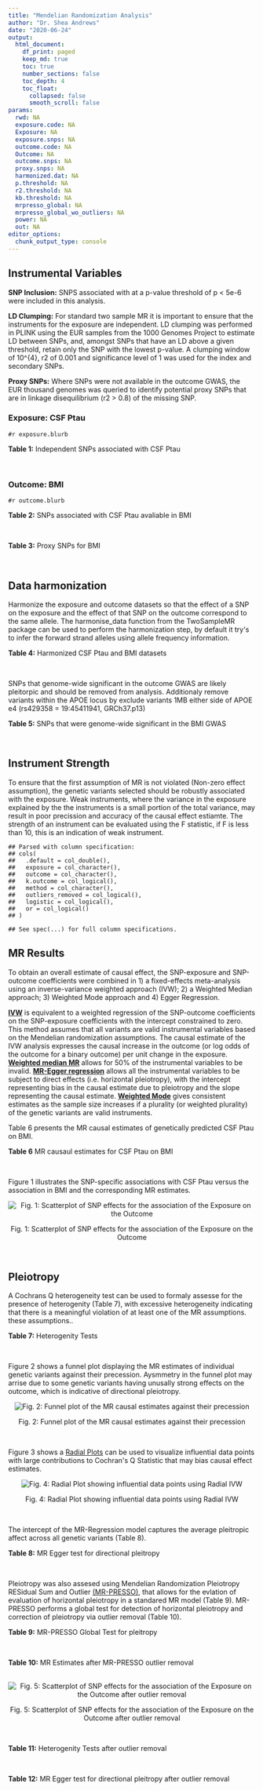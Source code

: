 ```yaml
---
title: "Mendelian Randomization Analysis"
author: "Dr. Shea Andrews"
date: "2020-06-24"
output:
  html_document:
    df_print: paged
    keep_md: true
    toc: true
    number_sections: false
    toc_depth: 4
    toc_float:
      collapsed: false
      smooth_scroll: false
params:
  rwd: NA
  exposure.code: NA
  Exposure: NA
  exposure.snps: NA
  outcome.code: NA
  Outcome: NA
  outcome.snps: NA
  proxy.snps: NA
  harmonized.dat: NA
  p.threshold: NA
  r2.threshold: NA
  kb.threshold: NA
  mrpresso_global: NA
  mrpresso_global_wo_outliers: NA
  power: NA
  out: NA
editor_options:
  chunk_output_type: console
---
```







## Instrumental Variables
**SNP Inclusion:** SNPS associated with at a p-value threshold of p < 5e-6 were included in this analysis.
<br>

**LD Clumping:** For standard two sample MR it is important to ensure that the instruments for the exposure are independent. LD clumping was performed in PLINK using the EUR samples from the 1000 Genomes Project to estimate LD between SNPs, and, amongst SNPs that have an LD above a given threshold, retain only the SNP with the lowest p-value. A clumping window of 10^{4}, r2 of 0.001 and significance level of 1 was used for the index and secondary SNPs.
<br>

**Proxy SNPs:** Where SNPs were not available in the outcome GWAS, the EUR thousand genomes was queried to identify potential proxy SNPs that are in linkage disequilibrium (r2 > 0.8) of the missing SNP.
<br>

### Exposure: CSF Ptau
`#r exposure.blurb`
<br>

**Table 1:** Independent SNPs associated with CSF Ptau
<div data-pagedtable="false">
  <script data-pagedtable-source type="application/json">
{"columns":[{"label":["SNP"],"name":[1],"type":["chr"],"align":["left"]},{"label":["CHROM"],"name":[2],"type":["dbl"],"align":["right"]},{"label":["POS"],"name":[3],"type":["dbl"],"align":["right"]},{"label":["REF"],"name":[4],"type":["chr"],"align":["left"]},{"label":["ALT"],"name":[5],"type":["chr"],"align":["left"]},{"label":["AF"],"name":[6],"type":["dbl"],"align":["right"]},{"label":["BETA"],"name":[7],"type":["dbl"],"align":["right"]},{"label":["SE"],"name":[8],"type":["dbl"],"align":["right"]},{"label":["Z"],"name":[9],"type":["dbl"],"align":["right"]},{"label":["P"],"name":[10],"type":["dbl"],"align":["right"]},{"label":["N"],"name":[11],"type":["dbl"],"align":["right"]},{"label":["TRAIT"],"name":[12],"type":["chr"],"align":["left"]}],"data":[{"1":"rs4267554","2":"2","3":"46901045","4":"A","5":"G","6":"0.1037360","7":"-0.04197","8":"0.008801","9":"-4.768776","10":"1.976e-06","11":"3146","12":"CSF_ptau"},{"1":"rs35055419","2":"3","3":"190663557","4":"T","5":"C","6":"0.3498150","7":"0.03490","8":"0.005653","9":"6.173713","10":"7.624e-10","11":"3146","12":"CSF_ptau"},{"1":"rs16897042","2":"5","3":"67107448","4":"T","5":"C","6":"0.0184850","7":"0.07870","8":"0.016050","9":"4.903427","10":"9.998e-07","11":"3146","12":"CSF_ptau"},{"1":"rs60871478","2":"7","3":"827325","4":"A","5":"G","6":"0.7729760","7":"-0.03472","8":"0.006863","9":"-5.059010","10":"4.505e-07","11":"3146","12":"CSF_ptau"},{"1":"rs7798280","2":"7","3":"15093202","4":"C","5":"A","6":"0.3549910","7":"-0.03378","8":"0.006773","9":"-4.987450","10":"6.699e-07","11":"3146","12":"CSF_ptau"},{"1":"rs2439313","2":"8","3":"32533316","4":"A","5":"G","6":"0.5620010","7":"-0.02653","8":"0.005418","9":"-4.896640","10":"1.025e-06","11":"3146","12":"CSF_ptau"},{"1":"rs514716","2":"9","3":"3929424","4":"C","5":"T","6":"0.8443070","7":"0.04876","8":"0.008764","9":"5.563670","10":"2.935e-08","11":"3146","12":"CSF_ptau"},{"1":"rs9527039","2":"13","3":"53504675","4":"T","5":"C","6":"0.0810909","7":"-0.06098","8":"0.010450","9":"-5.835407","10":"5.947e-09","11":"3146","12":"CSF_ptau"},{"1":"rs12889974","2":"14","3":"77609298","4":"C","5":"G","6":"0.0913043","7":"0.04955","8":"0.010660","9":"4.648218","10":"3.555e-06","11":"3146","12":"CSF_ptau"},{"1":"rs12961169","2":"18","3":"77381649","4":"C","5":"T","6":"0.1395560","7":"0.05004","8":"0.008013","9":"6.244852","10":"5.117e-10","11":"3146","12":"CSF_ptau"},{"1":"rs769449","2":"19","3":"45410002","4":"G","5":"A","6":"0.0998545","7":"0.07930","8":"0.006542","9":"12.121675","10":"5.299e-33","11":"3146","12":"CSF_ptau"},{"1":"rs34871495","2":"20","3":"55310283","4":"C","5":"T","6":"0.0282916","7":"0.08995","8":"0.016740","9":"5.373357","10":"8.307e-08","11":"3146","12":"CSF_ptau"},{"1":"rs41157","2":"22","3":"30405151","4":"T","5":"C","6":"0.7146230","7":"-0.02538","8":"0.005504","9":"-4.611190","10":"4.182e-06","11":"3146","12":"CSF_ptau"}],"options":{"columns":{"min":{},"max":[10]},"rows":{"min":[10],"max":[10]},"pages":{}}}
  </script>
</div>
<br>

### Outcome: BMI
`#r outcome.blurb`
<br>

**Table 2:** SNPs associated with CSF Ptau avaliable in BMI
<div data-pagedtable="false">
  <script data-pagedtable-source type="application/json">
{"columns":[{"label":["SNP"],"name":[1],"type":["chr"],"align":["left"]},{"label":["CHROM"],"name":[2],"type":["dbl"],"align":["right"]},{"label":["POS"],"name":[3],"type":["dbl"],"align":["right"]},{"label":["REF"],"name":[4],"type":["chr"],"align":["left"]},{"label":["ALT"],"name":[5],"type":["chr"],"align":["left"]},{"label":["AF"],"name":[6],"type":["dbl"],"align":["right"]},{"label":["BETA"],"name":[7],"type":["dbl"],"align":["right"]},{"label":["SE"],"name":[8],"type":["dbl"],"align":["right"]},{"label":["Z"],"name":[9],"type":["dbl"],"align":["right"]},{"label":["P"],"name":[10],"type":["dbl"],"align":["right"]},{"label":["N"],"name":[11],"type":["dbl"],"align":["right"]},{"label":["TRAIT"],"name":[12],"type":["chr"],"align":["left"]}],"data":[{"1":"rs4267554","2":"2","3":"46901045","4":"A","5":"G","6":"0.13450","7":"0.0059","8":"0.0026","9":"2.2692300","10":"2.5e-02","11":"681940","12":"BMI"},{"1":"rs35055419","2":"NA","3":"NA","4":"NA","5":"NA","6":"NA","7":"NA","8":"NA","9":"NA","10":"NA","11":"NA","12":"NA"},{"1":"rs16897042","2":"5","3":"67107448","4":"T","5":"C","6":"0.02953","7":"0.0026","8":"0.0054","9":"0.4814810","10":"6.3e-01","11":"666262","12":"BMI"},{"1":"rs60871478","2":"NA","3":"NA","4":"NA","5":"NA","6":"NA","7":"NA","8":"NA","9":"NA","10":"NA","11":"NA","12":"NA"},{"1":"rs7798280","2":"7","3":"15093202","4":"C","5":"A","6":"0.33900","7":"0.0002","8":"0.0019","9":"0.1052632","10":"9.0e-01","11":"686344","12":"BMI"},{"1":"rs2439313","2":"NA","3":"NA","4":"NA","5":"NA","6":"NA","7":"NA","8":"NA","9":"NA","10":"NA","11":"NA","12":"NA"},{"1":"rs514716","2":"9","3":"3929424","4":"C","5":"T","6":"0.86940","7":"0.0006","8":"0.0026","9":"0.2307692","10":"8.3e-01","11":"688652","12":"BMI"},{"1":"rs9527039","2":"13","3":"53504675","4":"T","5":"C","6":"0.08103","7":"-0.0108","8":"0.0033","9":"-3.2727300","10":"9.3e-04","11":"675793","12":"BMI"},{"1":"rs12889974","2":"NA","3":"NA","4":"NA","5":"NA","6":"NA","7":"NA","8":"NA","9":"NA","10":"NA","11":"NA","12":"NA"},{"1":"rs12961169","2":"NA","3":"NA","4":"NA","5":"NA","6":"NA","7":"NA","8":"NA","9":"NA","10":"NA","11":"NA","12":"NA"},{"1":"rs769449","2":"19","3":"45410002","4":"G","5":"A","6":"0.11610","7":"-0.0254","8":"0.0027","9":"-9.4074074","10":"2.3e-20","11":"566857","12":"BMI"},{"1":"rs34871495","2":"NA","3":"NA","4":"NA","5":"NA","6":"NA","7":"NA","8":"NA","9":"NA","10":"NA","11":"NA","12":"NA"},{"1":"rs41157","2":"22","3":"30405151","4":"T","5":"C","6":"0.61610","7":"0.0042","8":"0.0018","9":"2.3333300","10":"1.7e-02","11":"692333","12":"BMI"}],"options":{"columns":{"min":{},"max":[10]},"rows":{"min":[10],"max":[10]},"pages":{}}}
  </script>
</div>
<br>

**Table 3:** Proxy SNPs for BMI
<div data-pagedtable="false">
  <script data-pagedtable-source type="application/json">
{"columns":[{"label":["target_snp"],"name":[1],"type":["chr"],"align":["left"]},{"label":["proxy_snp"],"name":[2],"type":["chr"],"align":["left"]},{"label":["ld.r2"],"name":[3],"type":["dbl"],"align":["right"]},{"label":["Dprime"],"name":[4],"type":["dbl"],"align":["right"]},{"label":["PHASE"],"name":[5],"type":["chr"],"align":["left"]},{"label":["X12"],"name":[6],"type":["lgl"],"align":["right"]},{"label":["CHROM"],"name":[7],"type":["dbl"],"align":["right"]},{"label":["POS"],"name":[8],"type":["dbl"],"align":["right"]},{"label":["REF.proxy"],"name":[9],"type":["chr"],"align":["left"]},{"label":["ALT.proxy"],"name":[10],"type":["chr"],"align":["left"]},{"label":["AF"],"name":[11],"type":["dbl"],"align":["right"]},{"label":["BETA"],"name":[12],"type":["dbl"],"align":["right"]},{"label":["SE"],"name":[13],"type":["dbl"],"align":["right"]},{"label":["Z"],"name":[14],"type":["dbl"],"align":["right"]},{"label":["P"],"name":[15],"type":["dbl"],"align":["right"]},{"label":["N"],"name":[16],"type":["dbl"],"align":["right"]},{"label":["TRAIT"],"name":[17],"type":["chr"],"align":["left"]},{"label":["ref"],"name":[18],"type":["chr"],"align":["left"]},{"label":["ref.proxy"],"name":[19],"type":["chr"],"align":["left"]},{"label":["alt"],"name":[20],"type":["chr"],"align":["left"]},{"label":["alt.proxy"],"name":[21],"type":["chr"],"align":["left"]},{"label":["ALT"],"name":[22],"type":["chr"],"align":["left"]},{"label":["REF"],"name":[23],"type":["chr"],"align":["left"]},{"label":["proxy.outcome"],"name":[24],"type":["lgl"],"align":["right"]}],"data":[{"1":"rs35055419","2":"rs2088882","3":"1.000000","4":"1.000000","5":"CG/TA","6":"NA","7":"3","8":"190656524","9":"A","10":"G","11":"0.3792","12":"0.0036","13":"0.0018","14":"2.0000000","15":"4.2e-02","16":"687308","17":"BMI","18":"C","19":"G","20":"T","21":"A","22":"C","23":"T","24":"TRUE"},{"1":"rs60871478","2":"rs4374882","3":"0.980202","4":"1.000000","5":"AC/GT","6":"NA","7":"7","8":"821798","9":"C","10":"T","11":"0.8241","12":"-0.0013","13":"0.0023","14":"-0.5652174","15":"5.7e-01","16":"683238","17":"BMI","18":"A","19":"C","20":"G","21":"T","22":"G","23":"A","24":"TRUE"},{"1":"rs2439313","2":"rs2919392","3":"0.919506","4":"0.978764","5":"AA/GG","6":"NA","7":"8","8":"32524451","9":"A","10":"G","11":"0.6114","12":"-0.0084","13":"0.0018","14":"-4.6666700","15":"3.4e-06","16":"677593","17":"BMI","18":"A","19":"A","20":"G","21":"G","22":"G","23":"A","24":"TRUE"},{"1":"rs12961169","2":"rs7233060","3":"0.938982","4":"0.979050","5":"TA/CG","6":"NA","7":"18","8":"77392379","9":"G","10":"A","11":"0.1655","12":"-0.0012","13":"0.0024","14":"-0.5000000","15":"6.0e-01","16":"683515","17":"BMI","18":"T","19":"A","20":"C","21":"G","22":"T","23":"C","24":"TRUE"},{"1":"rs12889974","2":"NA","3":"NA","4":"NA","5":"NA","6":"NA","7":"NA","8":"NA","9":"NA","10":"NA","11":"NA","12":"NA","13":"NA","14":"NA","15":"NA","16":"NA","17":"NA","18":"NA","19":"NA","20":"NA","21":"NA","22":"NA","23":"NA","24":"NA"},{"1":"rs34871495","2":"NA","3":"NA","4":"NA","5":"NA","6":"NA","7":"NA","8":"NA","9":"NA","10":"NA","11":"NA","12":"NA","13":"NA","14":"NA","15":"NA","16":"NA","17":"NA","18":"NA","19":"NA","20":"NA","21":"NA","22":"NA","23":"NA","24":"NA"}],"options":{"columns":{"min":{},"max":[10]},"rows":{"min":[10],"max":[10]},"pages":{}}}
  </script>
</div>
<br>

## Data harmonization
Harmonize the exposure and outcome datasets so that the effect of a SNP on the exposure and the effect of that SNP on the outcome correspond to the same allele. The harmonise_data function from the TwoSampleMR package can be used to perform the harmonization step, by default it try's to infer the forward strand alleles using allele frequency information.
<br>

**Table 4:** Harmonized CSF Ptau and BMI datasets
<div data-pagedtable="false">
  <script data-pagedtable-source type="application/json">
{"columns":[{"label":["SNP"],"name":[1],"type":["chr"],"align":["left"]},{"label":["effect_allele.exposure"],"name":[2],"type":["chr"],"align":["left"]},{"label":["other_allele.exposure"],"name":[3],"type":["chr"],"align":["left"]},{"label":["effect_allele.outcome"],"name":[4],"type":["chr"],"align":["left"]},{"label":["other_allele.outcome"],"name":[5],"type":["chr"],"align":["left"]},{"label":["beta.exposure"],"name":[6],"type":["dbl"],"align":["right"]},{"label":["beta.outcome"],"name":[7],"type":["dbl"],"align":["right"]},{"label":["eaf.exposure"],"name":[8],"type":["dbl"],"align":["right"]},{"label":["eaf.outcome"],"name":[9],"type":["dbl"],"align":["right"]},{"label":["remove"],"name":[10],"type":["lgl"],"align":["right"]},{"label":["palindromic"],"name":[11],"type":["lgl"],"align":["right"]},{"label":["ambiguous"],"name":[12],"type":["lgl"],"align":["right"]},{"label":["id.outcome"],"name":[13],"type":["chr"],"align":["left"]},{"label":["chr.outcome"],"name":[14],"type":["dbl"],"align":["right"]},{"label":["pos.outcome"],"name":[15],"type":["dbl"],"align":["right"]},{"label":["se.outcome"],"name":[16],"type":["dbl"],"align":["right"]},{"label":["z.outcome"],"name":[17],"type":["dbl"],"align":["right"]},{"label":["pval.outcome"],"name":[18],"type":["dbl"],"align":["right"]},{"label":["samplesize.outcome"],"name":[19],"type":["dbl"],"align":["right"]},{"label":["outcome"],"name":[20],"type":["chr"],"align":["left"]},{"label":["mr_keep.outcome"],"name":[21],"type":["lgl"],"align":["right"]},{"label":["pval_origin.outcome"],"name":[22],"type":["chr"],"align":["left"]},{"label":["proxy.outcome"],"name":[23],"type":["lgl"],"align":["right"]},{"label":["target_snp.outcome"],"name":[24],"type":["chr"],"align":["left"]},{"label":["proxy_snp.outcome"],"name":[25],"type":["chr"],"align":["left"]},{"label":["target_a1.outcome"],"name":[26],"type":["chr"],"align":["left"]},{"label":["target_a2.outcome"],"name":[27],"type":["chr"],"align":["left"]},{"label":["proxy_a1.outcome"],"name":[28],"type":["chr"],"align":["left"]},{"label":["proxy_a2.outcome"],"name":[29],"type":["chr"],"align":["left"]},{"label":["chr.exposure"],"name":[30],"type":["dbl"],"align":["right"]},{"label":["pos.exposure"],"name":[31],"type":["dbl"],"align":["right"]},{"label":["se.exposure"],"name":[32],"type":["dbl"],"align":["right"]},{"label":["z.exposure"],"name":[33],"type":["dbl"],"align":["right"]},{"label":["pval.exposure"],"name":[34],"type":["dbl"],"align":["right"]},{"label":["samplesize.exposure"],"name":[35],"type":["dbl"],"align":["right"]},{"label":["exposure"],"name":[36],"type":["chr"],"align":["left"]},{"label":["mr_keep.exposure"],"name":[37],"type":["lgl"],"align":["right"]},{"label":["pval_origin.exposure"],"name":[38],"type":["chr"],"align":["left"]},{"label":["id.exposure"],"name":[39],"type":["chr"],"align":["left"]},{"label":["action"],"name":[40],"type":["dbl"],"align":["right"]},{"label":["mr_keep"],"name":[41],"type":["lgl"],"align":["right"]},{"label":["pleitropy_keep"],"name":[42],"type":["lgl"],"align":["right"]},{"label":["pt"],"name":[43],"type":["dbl"],"align":["right"]},{"label":["mrpresso_RSSobs"],"name":[44],"type":["dbl"],"align":["right"]},{"label":["mrpresso_pval"],"name":[45],"type":["chr"],"align":["left"]},{"label":["mrpresso_keep"],"name":[46],"type":["lgl"],"align":["right"]}],"data":[{"1":"rs12961169","2":"T","3":"C","4":"T","5":"C","6":"0.05004","7":"-0.0012","8":"0.1395560","9":"0.16550","10":"FALSE","11":"FALSE","12":"FALSE","13":"pSan3a","14":"18","15":"77392379","16":"0.0024","17":"-0.5000000","18":"6.0e-01","19":"683515","20":"Yengo2018bmi","21":"TRUE","22":"reported","23":"TRUE","24":"rs12961169","25":"rs7233060","26":"T","27":"C","28":"A","29":"G","30":"18","31":"77381649","32":"0.008013","33":"6.244852","34":"5.117e-10","35":"3146","36":"Deming2017ptau","37":"TRUE","38":"reported","39":"V93WcY","40":"2","41":"TRUE","42":"TRUE","43":"5e-06","44":"1.246176e-05","45":"1","46":"TRUE"},{"1":"rs16897042","2":"C","3":"T","4":"C","5":"T","6":"0.07870","7":"0.0026","8":"0.0184850","9":"0.02953","10":"FALSE","11":"FALSE","12":"FALSE","13":"pSan3a","14":"5","15":"67107448","16":"0.0054","17":"0.4814810","18":"6.3e-01","19":"666262","20":"Yengo2018bmi","21":"TRUE","22":"reported","23":"NA","24":"NA","25":"NA","26":"NA","27":"NA","28":"NA","29":"NA","30":"5","31":"67107448","32":"0.016050","33":"4.903427","34":"9.998e-07","35":"3146","36":"Deming2017ptau","37":"TRUE","38":"reported","39":"V93WcY","40":"2","41":"TRUE","42":"TRUE","43":"5e-06","44":"6.853051e-08","45":"1","46":"TRUE"},{"1":"rs2439313","2":"G","3":"A","4":"G","5":"A","6":"-0.02653","7":"-0.0084","8":"0.5620010","9":"0.61140","10":"FALSE","11":"FALSE","12":"FALSE","13":"pSan3a","14":"8","15":"32524451","16":"0.0018","17":"-4.6666700","18":"3.4e-06","19":"677593","20":"Yengo2018bmi","21":"TRUE","22":"reported","23":"TRUE","24":"rs2439313","25":"rs2919392","26":"G","27":"A","28":"G","29":"A","30":"8","31":"32533316","32":"0.005418","33":"-4.896640","34":"1.025e-06","35":"3146","36":"Deming2017ptau","37":"TRUE","38":"reported","39":"V93WcY","40":"2","41":"TRUE","42":"TRUE","43":"5e-06","44":"6.457879e-05","45":"<0.01","46":"FALSE"},{"1":"rs35055419","2":"C","3":"T","4":"C","5":"T","6":"0.03490","7":"0.0036","8":"0.3498150","9":"0.37920","10":"FALSE","11":"FALSE","12":"FALSE","13":"pSan3a","14":"3","15":"190656524","16":"0.0018","17":"2.0000000","18":"4.2e-02","19":"687308","20":"Yengo2018bmi","21":"TRUE","22":"reported","23":"TRUE","24":"rs35055419","25":"rs2088882","26":"C","27":"T","28":"G","29":"A","30":"3","31":"190663557","32":"0.005653","33":"6.173713","34":"7.624e-10","35":"3146","36":"Deming2017ptau","37":"TRUE","38":"reported","39":"V93WcY","40":"2","41":"TRUE","42":"TRUE","43":"5e-06","44":"7.197011e-06","45":"1","46":"TRUE"},{"1":"rs41157","2":"C","3":"T","4":"C","5":"T","6":"-0.02538","7":"0.0042","8":"0.7146230","9":"0.61610","10":"FALSE","11":"FALSE","12":"FALSE","13":"pSan3a","14":"22","15":"30405151","16":"0.0018","17":"2.3333300","18":"1.7e-02","19":"692333","20":"Yengo2018bmi","21":"TRUE","22":"reported","23":"NA","24":"NA","25":"NA","26":"NA","27":"NA","28":"NA","29":"NA","30":"22","31":"30405151","32":"0.005504","33":"-4.611190","34":"4.182e-06","35":"3146","36":"Deming2017ptau","37":"TRUE","38":"reported","39":"V93WcY","40":"2","41":"TRUE","42":"TRUE","43":"5e-06","44":"3.012175e-05","45":"0.01","46":"FALSE"},{"1":"rs4267554","2":"G","3":"A","4":"G","5":"A","6":"-0.04197","7":"0.0059","8":"0.1037360","9":"0.13450","10":"FALSE","11":"FALSE","12":"FALSE","13":"pSan3a","14":"2","15":"46901045","16":"0.0026","17":"2.2692300","18":"2.5e-02","19":"681940","20":"Yengo2018bmi","21":"TRUE","22":"reported","23":"NA","24":"NA","25":"NA","26":"NA","27":"NA","28":"NA","29":"NA","30":"2","31":"46901045","32":"0.008801","33":"-4.768776","34":"1.976e-06","35":"3146","36":"Deming2017ptau","37":"TRUE","38":"reported","39":"V93WcY","40":"2","41":"TRUE","42":"TRUE","43":"5e-06","44":"6.622927e-05","45":"<0.01","46":"FALSE"},{"1":"rs514716","2":"T","3":"C","4":"T","5":"C","6":"0.04876","7":"0.0006","8":"0.8443070","9":"0.86940","10":"FALSE","11":"FALSE","12":"FALSE","13":"pSan3a","14":"9","15":"3929424","16":"0.0026","17":"0.2307692","18":"8.3e-01","19":"688652","20":"Yengo2018bmi","21":"TRUE","22":"reported","23":"NA","24":"NA","25":"NA","26":"NA","27":"NA","28":"NA","29":"NA","30":"9","31":"3929424","32":"0.008764","33":"5.563670","34":"2.935e-08","35":"3146","36":"Deming2017ptau","37":"TRUE","38":"reported","39":"V93WcY","40":"2","41":"TRUE","42":"TRUE","43":"5e-06","44":"1.740658e-06","45":"1","46":"TRUE"},{"1":"rs60871478","2":"G","3":"A","4":"G","5":"A","6":"-0.03472","7":"-0.0013","8":"0.7729760","9":"0.82410","10":"FALSE","11":"FALSE","12":"FALSE","13":"pSan3a","14":"7","15":"821798","16":"0.0023","17":"-0.5652174","18":"5.7e-01","19":"683238","20":"Yengo2018bmi","21":"TRUE","22":"reported","23":"TRUE","24":"rs60871478","25":"rs4374882","26":"G","27":"A","28":"T","29":"C","30":"7","31":"827325","32":"0.006863","33":"-5.059010","34":"4.505e-07","35":"3146","36":"Deming2017ptau","37":"TRUE","38":"reported","39":"V93WcY","40":"2","41":"TRUE","42":"TRUE","43":"5e-06","44":"2.467842e-09","45":"1","46":"TRUE"},{"1":"rs769449","2":"A","3":"G","4":"A","5":"G","6":"0.07930","7":"-0.0254","8":"0.0998545","9":"0.11610","10":"FALSE","11":"FALSE","12":"FALSE","13":"pSan3a","14":"19","15":"45410002","16":"0.0027","17":"-9.4074074","18":"2.3e-20","19":"566857","20":"Yengo2018bmi","21":"TRUE","22":"reported","23":"NA","24":"NA","25":"NA","26":"NA","27":"NA","28":"NA","29":"NA","30":"19","31":"45410002","32":"0.006542","33":"12.121675","34":"5.299e-33","35":"3146","36":"Deming2017ptau","37":"TRUE","38":"reported","39":"V93WcY","40":"2","41":"TRUE","42":"FALSE","43":"5e-06","44":"NA","45":"NA","46":"NA"},{"1":"rs7798280","2":"A","3":"C","4":"A","5":"C","6":"-0.03378","7":"0.0002","8":"0.3549910","9":"0.33900","10":"FALSE","11":"FALSE","12":"FALSE","13":"pSan3a","14":"7","15":"15093202","16":"0.0019","17":"0.1052632","18":"9.0e-01","19":"686344","20":"Yengo2018bmi","21":"TRUE","22":"reported","23":"NA","24":"NA","25":"NA","26":"NA","27":"NA","28":"NA","29":"NA","30":"7","31":"15093202","32":"0.006773","33":"-4.987450","34":"6.699e-07","35":"3146","36":"Deming2017ptau","37":"TRUE","38":"reported","39":"V93WcY","40":"2","41":"TRUE","42":"TRUE","43":"5e-06","44":"2.532929e-06","45":"1","46":"TRUE"},{"1":"rs9527039","2":"C","3":"T","4":"C","5":"T","6":"-0.06098","7":"-0.0108","8":"0.0810909","9":"0.08103","10":"FALSE","11":"FALSE","12":"FALSE","13":"pSan3a","14":"13","15":"53504675","16":"0.0033","17":"-3.2727300","18":"9.3e-04","19":"675793","20":"Yengo2018bmi","21":"TRUE","22":"reported","23":"NA","24":"NA","25":"NA","26":"NA","27":"NA","28":"NA","29":"NA","30":"13","31":"53504675","32":"0.010450","33":"-5.835407","34":"5.947e-09","35":"3146","36":"Deming2017ptau","37":"TRUE","38":"reported","39":"V93WcY","40":"2","41":"TRUE","42":"TRUE","43":"5e-06","44":"9.464112e-05","45":"0.04","46":"FALSE"}],"options":{"columns":{"min":{},"max":[10]},"rows":{"min":[10],"max":[10]},"pages":{}}}
  </script>
</div>
<br>

SNPs that genome-wide significant in the outcome GWAS are likely pleitorpic and should be removed from analysis. Additionaly remove variants within the APOE locus by exclude variants 1MB either side of APOE e4 (rs429358 = 19:45411941, GRCh37.p13)
<br>


**Table 5:** SNPs that were genome-wide significant in the BMI GWAS
<div data-pagedtable="false">
  <script data-pagedtable-source type="application/json">
{"columns":[{"label":["SNP"],"name":[1],"type":["chr"],"align":["left"]},{"label":["chr.outcome"],"name":[2],"type":["dbl"],"align":["right"]},{"label":["pos.outcome"],"name":[3],"type":["dbl"],"align":["right"]},{"label":["pval.exposure"],"name":[4],"type":["dbl"],"align":["right"]},{"label":["pval.outcome"],"name":[5],"type":["dbl"],"align":["right"]}],"data":[{"1":"rs769449","2":"19","3":"45410002","4":"5.299e-33","5":"2.3e-20"}],"options":{"columns":{"min":{},"max":[10]},"rows":{"min":[10],"max":[10]},"pages":{}}}
  </script>
</div>
<br>


## Instrument Strength
To ensure that the first assumption of MR is not violated (Non-zero effect assumption), the genetic variants selected should be robustly associated with the exposure. Weak instruments, where the variance in the exposure explained by the the instruments is a small portion of the total variance, may result in poor precission and accuracy of the causal effect estiamte. The strength of an instrument can be evaluated using the F statistic, if F is less than 10, this is an indication of weak instrument.


```
## Parsed with column specification:
## cols(
##   .default = col_double(),
##   exposure = col_character(),
##   outcome = col_character(),
##   k.outcome = col_logical(),
##   method = col_character(),
##   outliers_removed = col_logical(),
##   logistic = col_logical(),
##   or = col_logical()
## )
```

```
## See spec(...) for full column specifications.
```

<div data-pagedtable="false">
  <script data-pagedtable-source type="application/json">
{"columns":[{"label":["outliers_removed"],"name":[1],"type":["lgl"],"align":["right"]},{"label":["pve.exposure"],"name":[2],"type":["dbl"],"align":["right"]},{"label":["F"],"name":[3],"type":["dbl"],"align":["right"]},{"label":["Alpha"],"name":[4],"type":["dbl"],"align":["right"]},{"label":["NCP"],"name":[5],"type":["dbl"],"align":["right"]},{"label":["Power"],"name":[6],"type":["dbl"],"align":["right"]}],"data":[{"1":"FALSE","2":"0.09095326","3":"31.36676","4":"0.05","5":"3.440797","6":"0.4582460"},{"1":"TRUE","2":"0.05691375","3":"31.57227","4":"0.05","5":"1.141016","6":"0.1874856"}],"options":{"columns":{"min":{},"max":[10]},"rows":{"min":[10],"max":[10]},"pages":{}}}
  </script>
</div>

##  MR Results
To obtain an overall estimate of causal effect, the SNP-exposure and SNP-outcome coefficients were combined in 1) a fixed-effects meta-analysis using an inverse-variance weighted approach (IVW); 2) a Weighted Median approach; 3) Weighted Mode approach and 4) Egger Regression.


[**IVW**](https://doi.org/10.1002/gepi.21758) is equivalent to a weighted regression of the SNP-outcome coefficients on the SNP-exposure coefficients with the intercept constrained to zero. This method assumes that all variants are valid instrumental variables based on the Mendelian randomization assumptions. The causal estimate of the IVW analysis expresses the causal increase in the outcome (or log odds of the outcome for a binary outcome) per unit change in the exposure. [**Weighted median MR**](https://doi.org/10.1002/gepi.21965) allows for 50% of the instrumental variables to be invalid. [**MR-Egger regression**](https://doi.org/10.1093/ije/dyw220) allows all the instrumental variables to be subject to direct effects (i.e. horizontal pleiotropy), with the intercept representing bias in the causal estimate due to pleiotropy and the slope representing the causal estimate. [**Weighted Mode**](https://doi.org/10.1093/ije/dyx102) gives consistent estimates as the sample size increases if a plurality (or weighted plurality) of the genetic variants are valid instruments.
<br>



Table 6 presents the MR causal estimates of genetically predicted CSF Ptau on BMI.
<br>

**Table 6** MR causaul estimates for CSF Ptau on BMI
<div data-pagedtable="false">
  <script data-pagedtable-source type="application/json">
{"columns":[{"label":["id.exposure"],"name":[1],"type":["chr"],"align":["left"]},{"label":["id.outcome"],"name":[2],"type":["chr"],"align":["left"]},{"label":["outcome"],"name":[3],"type":["fctr"],"align":["left"]},{"label":["exposure"],"name":[4],"type":["fctr"],"align":["left"]},{"label":["method"],"name":[5],"type":["fctr"],"align":["left"]},{"label":["nsnp"],"name":[6],"type":["int"],"align":["right"]},{"label":["b"],"name":[7],"type":["dbl"],"align":["right"]},{"label":["se"],"name":[8],"type":["dbl"],"align":["right"]},{"label":["pval"],"name":[9],"type":["dbl"],"align":["right"]}],"data":[{"1":"V93WcY","2":"pSan3a","3":"Yengo2018bmi","4":"Deming2017ptau","5":"Inverse variance weighted (fixed effects)","6":"10","7":"0.03612262","8":"0.01845277","9":"0.05028034"},{"1":"V93WcY","2":"pSan3a","3":"Yengo2018bmi","4":"Deming2017ptau","5":"Weighted median","6":"10","7":"0.01343565","8":"0.02962648","9":"0.65018779"},{"1":"V93WcY","2":"pSan3a","3":"Yengo2018bmi","4":"Deming2017ptau","5":"Weighted mode","6":"10","7":"0.01033763","8":"0.03771522","9":"0.79019730"},{"1":"V93WcY","2":"pSan3a","3":"Yengo2018bmi","4":"Deming2017ptau","5":"MR Egger","6":"10","7":"0.02941896","8":"0.14948687","9":"0.84889207"}],"options":{"columns":{"min":{},"max":[10]},"rows":{"min":[10],"max":[10]},"pages":{}}}
  </script>
</div>
<br>

Figure 1 illustrates the SNP-specific associations with CSF Ptau versus the association in BMI and the corresponding MR estimates.
<br>

<div class="figure" style="text-align: center">
<img src="/sc/arion/projects/LOAD/shea/Projects/MR_ADPhenome/results/MR_ADbidir/Deming2017ptau/Yengo2018bmi/Deming2017ptau_5e-6_Yengo2018bmi_MR_Analaysis_files/figure-html/scatter_plot-1.png" alt="Fig. 1: Scatterplot of SNP effects for the association of the Exposure on the Outcome"  />
<p class="caption">Fig. 1: Scatterplot of SNP effects for the association of the Exposure on the Outcome</p>
</div>
<br>


## Pleiotropy
A Cochrans Q heterogeneity test can be used to formaly assesse for the presence of heterogenity (Table 7), with excessive heterogeneity indicating that there is a meaningful violation of at least one of the MR assumptions.
these assumptions..
<br>

**Table 7:** Heterogenity Tests
<div data-pagedtable="false">
  <script data-pagedtable-source type="application/json">
{"columns":[{"label":["id.exposure"],"name":[1],"type":["chr"],"align":["left"]},{"label":["id.outcome"],"name":[2],"type":["chr"],"align":["left"]},{"label":["outcome"],"name":[3],"type":["fctr"],"align":["left"]},{"label":["exposure"],"name":[4],"type":["fctr"],"align":["left"]},{"label":["method"],"name":[5],"type":["fctr"],"align":["left"]},{"label":["Q"],"name":[6],"type":["dbl"],"align":["right"]},{"label":["Q_df"],"name":[7],"type":["dbl"],"align":["right"]},{"label":["Q_pval"],"name":[8],"type":["dbl"],"align":["right"]}],"data":[{"1":"V93WcY","2":"pSan3a","3":"Yengo2018bmi","4":"Deming2017ptau","5":"MR Egger","6":"44.10382","7":"8","8":"5.438298e-07"},{"1":"V93WcY","2":"pSan3a","3":"Yengo2018bmi","4":"Deming2017ptau","5":"Inverse variance weighted","6":"44.11592","7":"9","8":"1.343678e-06"}],"options":{"columns":{"min":{},"max":[10]},"rows":{"min":[10],"max":[10]},"pages":{}}}
  </script>
</div>
<br>

Figure 2 shows a funnel plot displaying the MR estimates of individual genetic variants against their precession. Aysmmetry in the funnel plot may arrise due to some genetic variants having unusally strong effects on the outcome, which is indicative of directional pleiotropy.
<br>

<div class="figure" style="text-align: center">
<img src="/sc/arion/projects/LOAD/shea/Projects/MR_ADPhenome/results/MR_ADbidir/Deming2017ptau/Yengo2018bmi/Deming2017ptau_5e-6_Yengo2018bmi_MR_Analaysis_files/figure-html/funnel_plot-1.png" alt="Fig. 2: Funnel plot of the MR causal estimates against their precession"  />
<p class="caption">Fig. 2: Funnel plot of the MR causal estimates against their precession</p>
</div>
<br>

Figure 3 shows a [Radial Plots](https://github.com/WSpiller/RadialMR) can be used to visualize influential data points with large contributions to Cochran's Q Statistic that may bias causal effect estimates.



<div class="figure" style="text-align: center">
<img src="/sc/arion/projects/LOAD/shea/Projects/MR_ADPhenome/results/MR_ADbidir/Deming2017ptau/Yengo2018bmi/Deming2017ptau_5e-6_Yengo2018bmi_MR_Analaysis_files/figure-html/Radial_Plot-1.png" alt="Fig. 4: Radial Plot showing influential data points using Radial IVW"  />
<p class="caption">Fig. 4: Radial Plot showing influential data points using Radial IVW</p>
</div>
<br>

The intercept of the MR-Regression model captures the average pleitropic affect across all genetic variants (Table 8).
<br>

**Table 8:** MR Egger test for directional pleitropy
<div data-pagedtable="false">
  <script data-pagedtable-source type="application/json">
{"columns":[{"label":["id.exposure"],"name":[1],"type":["chr"],"align":["left"]},{"label":["id.outcome"],"name":[2],"type":["chr"],"align":["left"]},{"label":["outcome"],"name":[3],"type":["fctr"],"align":["left"]},{"label":["exposure"],"name":[4],"type":["fctr"],"align":["left"]},{"label":["egger_intercept"],"name":[5],"type":["dbl"],"align":["right"]},{"label":["se"],"name":[6],"type":["dbl"],"align":["right"]},{"label":["pval"],"name":[7],"type":["dbl"],"align":["right"]}],"data":[{"1":"V93WcY","2":"pSan3a","3":"Yengo2018bmi","4":"Deming2017ptau","5":"0.0002692423","6":"0.005746207","7":"0.9637768"}],"options":{"columns":{"min":{},"max":[10]},"rows":{"min":[10],"max":[10]},"pages":{}}}
  </script>
</div>
<br>

Pleiotropy was also assesed using Mendelian Randomization Pleiotropy RESidual Sum and Outlier [(MR-PRESSO)](https://doi.org/10.1038/s41588-018-0099-7), that allows for the evlation of evaluation of horizontal pleiotropy in a standared MR model (Table 9). MR-PRESSO performs a global test for detection of horizontal pleiotropy and correction of pleiotropy via outlier removal (Table 10).
<br>

**Table 9:** MR-PRESSO Global Test for pleitropy
<div data-pagedtable="false">
  <script data-pagedtable-source type="application/json">
{"columns":[{"label":["id.exposure"],"name":[1],"type":["chr"],"align":["left"]},{"label":["id.outcome"],"name":[2],"type":["chr"],"align":["left"]},{"label":["outcome"],"name":[3],"type":["chr"],"align":["left"]},{"label":["exposure"],"name":[4],"type":["chr"],"align":["left"]},{"label":["pt"],"name":[5],"type":["dbl"],"align":["right"]},{"label":["outliers_removed"],"name":[6],"type":["lgl"],"align":["right"]},{"label":["n_outliers"],"name":[7],"type":["dbl"],"align":["right"]},{"label":["RSSobs"],"name":[8],"type":["dbl"],"align":["right"]},{"label":["pval"],"name":[9],"type":["chr"],"align":["left"]}],"data":[{"1":"V93WcY","2":"pSan3a","3":"Yengo2018bmi","4":"Deming2017ptau","5":"5e-06","6":"FALSE","7":"4","8":"53.06319","9":"<0.001"}],"options":{"columns":{"min":{},"max":[10]},"rows":{"min":[10],"max":[10]},"pages":{}}}
  </script>
</div>
<br>


**Table 10:** MR Estimates after MR-PRESSO outlier removal
<div data-pagedtable="false">
  <script data-pagedtable-source type="application/json">
{"columns":[{"label":["id.exposure"],"name":[1],"type":["chr"],"align":["left"]},{"label":["id.outcome"],"name":[2],"type":["chr"],"align":["left"]},{"label":["outcome"],"name":[3],"type":["fctr"],"align":["left"]},{"label":["exposure"],"name":[4],"type":["fctr"],"align":["left"]},{"label":["method"],"name":[5],"type":["fctr"],"align":["left"]},{"label":["nsnp"],"name":[6],"type":["int"],"align":["right"]},{"label":["b"],"name":[7],"type":["dbl"],"align":["right"]},{"label":["se"],"name":[8],"type":["dbl"],"align":["right"]},{"label":["pval"],"name":[9],"type":["dbl"],"align":["right"]}],"data":[{"1":"V93WcY","2":"pSan3a","3":"Yengo2018bmi","4":"Deming2017ptau","5":"Inverse variance weighted (fixed effects)","6":"6","7":"2.416106e-02","8":"0.02282932","9":"0.2899028"},{"1":"V93WcY","2":"pSan3a","3":"Yengo2018bmi","4":"Deming2017ptau","5":"Weighted median","6":"6","7":"1.333033e-02","8":"0.03010123","9":"0.6578741"},{"1":"V93WcY","2":"pSan3a","3":"Yengo2018bmi","4":"Deming2017ptau","5":"Weighted mode","6":"6","7":"-3.804138e-05","8":"0.04209439","9":"0.9993139"},{"1":"V93WcY","2":"pSan3a","3":"Yengo2018bmi","4":"Deming2017ptau","5":"MR Egger","6":"6","7":"-4.377955e-02","8":"0.09795289","9":"0.6780472"}],"options":{"columns":{"min":{},"max":[10]},"rows":{"min":[10],"max":[10]},"pages":{}}}
  </script>
</div>
<br>

<div class="figure" style="text-align: center">
<img src="/sc/arion/projects/LOAD/shea/Projects/MR_ADPhenome/results/MR_ADbidir/Deming2017ptau/Yengo2018bmi/Deming2017ptau_5e-6_Yengo2018bmi_MR_Analaysis_files/figure-html/scatter_plot_outlier-1.png" alt="Fig. 5: Scatterplot of SNP effects for the association of the Exposure on the Outcome after outlier removal"  />
<p class="caption">Fig. 5: Scatterplot of SNP effects for the association of the Exposure on the Outcome after outlier removal</p>
</div>
<br>

**Table 11:** Heterogenity Tests after outlier removal
<div data-pagedtable="false">
  <script data-pagedtable-source type="application/json">
{"columns":[{"label":["id.exposure"],"name":[1],"type":["chr"],"align":["left"]},{"label":["id.outcome"],"name":[2],"type":["chr"],"align":["left"]},{"label":["outcome"],"name":[3],"type":["fctr"],"align":["left"]},{"label":["exposure"],"name":[4],"type":["fctr"],"align":["left"]},{"label":["method"],"name":[5],"type":["fctr"],"align":["left"]},{"label":["Q"],"name":[6],"type":["dbl"],"align":["right"]},{"label":["Q_df"],"name":[7],"type":["dbl"],"align":["right"]},{"label":["Q_pval"],"name":[8],"type":["dbl"],"align":["right"]}],"data":[{"1":"V93WcY","2":"pSan3a","3":"Yengo2018bmi","4":"Deming2017ptau","5":"MR Egger","6":"3.236836","7":"4","8":"0.5190019"},{"1":"V93WcY","2":"pSan3a","3":"Yengo2018bmi","4":"Deming2017ptau","5":"Inverse variance weighted","6":"3.745557","7":"5","8":"0.5865992"}],"options":{"columns":{"min":{},"max":[10]},"rows":{"min":[10],"max":[10]},"pages":{}}}
  </script>
</div>
<br>

**Table 12:** MR Egger test for directional pleitropy after outlier removal
<div data-pagedtable="false">
  <script data-pagedtable-source type="application/json">
{"columns":[{"label":["id.exposure"],"name":[1],"type":["chr"],"align":["left"]},{"label":["id.outcome"],"name":[2],"type":["chr"],"align":["left"]},{"label":["outcome"],"name":[3],"type":["fctr"],"align":["left"]},{"label":["exposure"],"name":[4],"type":["fctr"],"align":["left"]},{"label":["egger_intercept"],"name":[5],"type":["dbl"],"align":["right"]},{"label":["se"],"name":[6],"type":["dbl"],"align":["right"]},{"label":["pval"],"name":[7],"type":["dbl"],"align":["right"]}],"data":[{"1":"V93WcY","2":"pSan3a","3":"Yengo2018bmi","4":"Deming2017ptau","5":"0.002878228","6":"0.004035388","7":"0.5150963"}],"options":{"columns":{"min":{},"max":[10]},"rows":{"min":[10],"max":[10]},"pages":{}}}
  </script>
</div>
<br>
